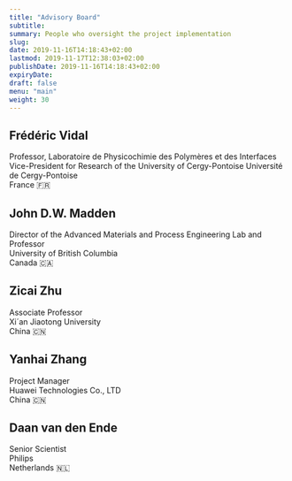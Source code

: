 ```yaml
---
title: "Advisory Board"
subtitle:
summary: People who oversight the project implementation
slug:
date: 2019-11-16T14:18:43+02:00
lastmod: 2019-11-17T12:38:03+02:00
publishDate: 2019-11-16T14:18:43+02:00
expiryDate: 
draft: false
menu: "main"
weight: 30
---
```


## Frédéric Vidal

Professor, Laboratoire de Physicochimie des Polymères et des Interfaces\
Vice-President for Research of the University of Cergy-Pontoise Université de Cergy-Pontoise\
France 🇫🇷

## John D.W. Madden

Director of the Advanced Materials and Process Engineering Lab and Professor\
University of British Columbia\
Canada 🇨🇦

## Zicai Zhu

Associate Professor\
Xi´an Jiaotong University\
China 🇨🇳

## Yanhai Zhang

Project Manager\
Huawei Technologies Co., LTD\
China 🇨🇳

## Daan van den Ende

Senior Scientist\
Philips\
Netherlands 🇳🇱
